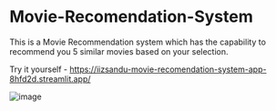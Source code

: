 # Movie-Recomendation-System
This is a Movie Recommendation system which has the capability to recommend you 5 similar movies based on your selection.

Try it yourself - https://iizsandu-movie-recomendation-system-app-8hfd2d.streamlit.app/

![image](https://user-images.githubusercontent.com/85067243/228462403-ebc33e23-7523-4a2d-abf8-5c91b9c13a46.png)
